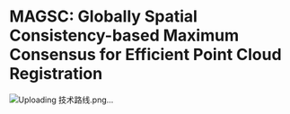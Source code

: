 # MAGSC: Globally Spatial Consistency-based Maximum Consensus for Efficient Point Cloud Registration
![Uploading 技术路线.png…]()

